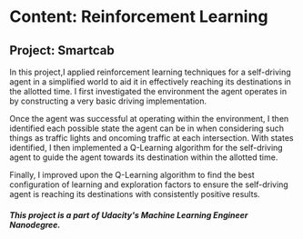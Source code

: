 #  Content: Reinforcement Learning
## Project: Smartcab

In this project,I applied reinforcement learning techniques for a self-driving agent in a simplified world to aid it in effectively reaching its destinations in the allotted time. I first investigated the environment the agent operates in by constructing a very basic driving implementation. 

Once the agent was successful at operating within the environment, I then  identified each possible state the agent can be in when considering such things as traffic lights and oncoming traffic at each intersection. With states identified, I then implemented a Q-Learning algorithm for the self-driving agent to guide the agent towards its destination within the allotted time.

Finally, I improved upon the Q-Learning algorithm to find the best configuration of learning and exploration factors to ensure the self-driving agent is reaching its destinations with consistently positive results.

##### This project is a part of Udacity's Machine Learning Engineer Nanodegree.
